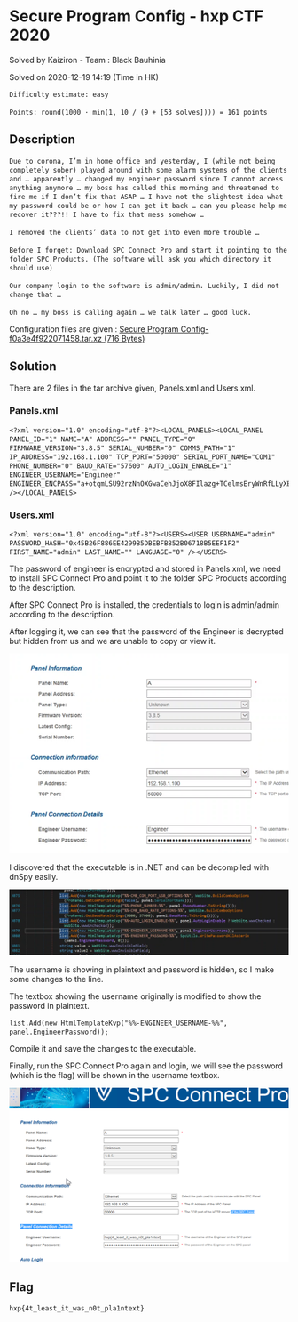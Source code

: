 # Secure Program Config - hxp CTF 2020

Solved by Kaiziron - Team : Black Bauhinia
	
Solved on 2020-12-19 14:19 (Time in HK)

```
Difficulty estimate: easy

Points: round(1000 · min(1, 10 / (9 + [53 solves]))) = 161 points
```

## Description
```
Due to corona, I’m in home office and yesterday, I (while not being completely sober) played around with some alarm systems of the clients and … apparently … changed my engineer password since I cannot access anything anymore … my boss has called this morning and threatened to fire me if I don’t fix that ASAP … I have not the slightest idea what my password could be or how I can get it back … can you please help me recover it???!! I have to fix that mess somehow …

I removed the clients’ data to not get into even more trouble …

Before I forget: Download SPC Connect Pro and start it pointing to the folder SPC Products. (The software will ask you which directory it should use)

Our company login to the software is admin/admin. Luckily, I did not change that …

Oh no … my boss is calling again … we talk later … good luck.
```

Configuration files are given : [Secure Program Config-f0a3e4f922071458.tar.xz (716 Bytes)](https://2020.ctf.link/assets/files/Secure%20Program%20Config-f0a3e4f922071458.tar.xz)

## Solution
There are 2 files in the tar archive given, Panels.xml and Users.xml.

### Panels.xml
```
<?xml version="1.0" encoding="utf-8"?><LOCAL_PANELS><LOCAL_PANEL PANEL_ID="1" NAME="A" ADDRESS="" PANEL_TYPE="0" FIRMWARE_VERSION="3.8.5" SERIAL_NUMBER="0" COMMS_PATH="1" IP_ADDRESS="192.168.1.100" TCP_PORT="50000" SERIAL_PORT_NAME="COM1" PHONE_NUMBER="0" BAUD_RATE="57600" AUTO_LOGIN_ENABLE="1" ENGINEER_USERNAME="Engineer" ENGINEER_ENCPASS="a+otqmLSU92rzNnOXGwaCehJjoX8FIlazg+TCelmsEryWnRfLLyXEsqs9mu4dQqJ" /></LOCAL_PANELS>
```

### Users.xml
```
<?xml version="1.0" encoding="utf-8"?><USERS><USER USERNAME="admin" PASSWORD_HASH="0x45B26F886EE4299B5DBEBFB852B06718B5EEF1F2" FIRST_NAME="admin" LAST_NAME="" LANGUAGE="0" /></USERS>
```


The password of engineer is encrypted and stored in Panels.xml, we need to install SPC Connect Pro and point it to the folder SPC Products according to the description.

After SPC Connect Pro is installed, the credentials to login is admin/admin according to the description.

After logging it, we can see that the password of the Engineer is decrypted but hidden from us and we are unable to copy or view it.

![pw_hidden.png](images/pw_hidden.png)

I discovered that the executable is in .NET and can be decompiled with dnSpy easily.

![dnSpy.png](images/dnSpy.png)

The username is showing in plaintext and password is hidden, so I make some changes to the line.

The textbox showing the username originally is modified to show the password in plaintext.

```
list.Add(new HtmlTemplateKvp("%%-ENGINEER_USERNAME-%%", panel.EngineerPassword));
```

Compile it and save the changes to the executable.

Finally, run the SPC Connect Pro again and login, we will see the password (which is the flag) will be shown in the username textbox.

![flag.png](images/flag.png)

## Flag
```
hxp{4t_least_it_was_n0t_pla1ntext}
```